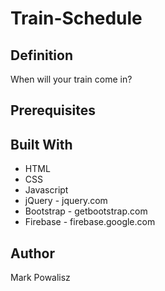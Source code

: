 # Train-Schedule

## Definition
When will your train come in?

## Prerequisites

## Built With
* HTML
* CSS
* Javascript
* jQuery - jquery.com
* Bootstrap - getbootstrap.com
* Firebase - firebase.google.com

## Author
Mark Powalisz
